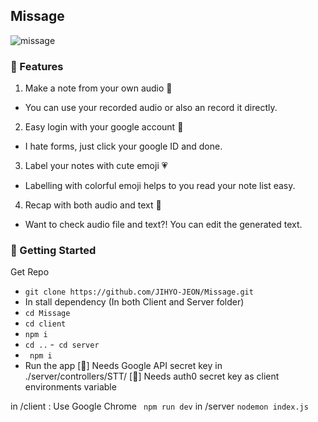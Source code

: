 ## Missage

![missage](https://user-images.githubusercontent.com/69793445/145801676-5ffd750f-bddb-4e69-b532-a55ba1e8726b.png)

### 📝 Features

1. Make a note from your own audio 🎤
- You can use your recorded audio or also an record it directly.
2. Easy login with your google account 🍰
- I hate forms, just click your google ID and done.
3. Label your notes with cute emoji 💗
- Labelling with colorful emoji helps to you read your note list easy.
4. Recap with both audio and text 📝
- Want to check audio file and text?! You can edit the generated text.


 ### 🚀 Getting Started

Get Repo
-  ``` git clone https://github.com/JIHYO-JEON/Missage.git ```
- In stall dependency (In both Client and Server folder)
- ``` cd Missage ```
- ``` cd client ```
- ``` npm i ```
- ``` cd .. ```
-``` cd server```
- ``` npm i```
- Run the app
[🌟] Needs Google API secret key in ./server/controllers/STT/
[🌟] Needs auth0 secret key as client environments variable

in /client : Use Google Chrome
``` npm run dev```
in /server
```nodemon index.js ```
